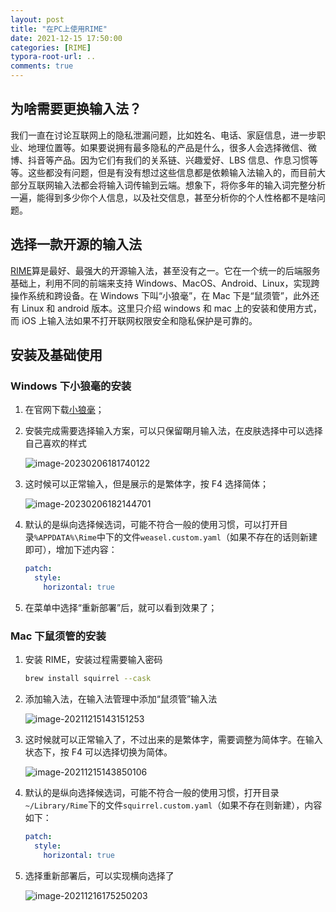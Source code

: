 ```yaml
---
layout: post
title: "在PC上使用RIME"
date: 2021-12-15 17:50:00
categories: [RIME]
typora-root-url: ..
comments: true
---
```


## 为啥需要更换输入法？

我们一直在讨论互联网上的隐私泄漏问题，比如姓名、电话、家庭信息，进一步职业、地理位置等。如果要说拥有最多隐私的产品是什么，很多人会选择微信、微博、抖音等产品。因为它们有我们的关系链、兴趣爱好、LBS 信息、作息习惯等等。这些都没有问题，但是有没有想过这些信息都是依赖输入法输入的，而目前大部分互联网输入法都会将输入词传输到云端。想象下，将你多年的输入词完整分析一遍，能得到多少你个人信息，以及社交信息，甚至分析你的个人性格都不是啥问题。

## 选择一款开源的输入法

[RIME](https://rime.im/)算是最好、最强大的开源输入法，甚至没有之一。它在一个统一的后端服务基础上，利用不同的前端来支持 Windows、MacOS、Android、Linux，实现跨操作系统和跨设备。在 Windows 下叫“小狼毫”，在 Mac 下是“鼠须管”，此外还有 Linux 和 android 版本。这里只介绍 windows 和 mac 上的安装和使用方式，而 iOS 上输入法如果不打开联网权限安全和隐私保护是可靠的。

## 安装及基础使用

### Windows 下小狼毫的安装

1. 在官网下载[小狼毫](https://rime.im/download/)；

2. 安裝完成需要选择输入方案，可以只保留朙月输入法，在皮肤选择中可以选择自己喜欢的样式

   ![image-20230206181740122](https://pic-1251468582.picsh.myqcloud.com/pic/2023/02/06/742201.png)

3. 这时候可以正常输入，但是展示的是繁体字，按 F4 选择简体；

   ![image-20230206182144701](https://pic-1251468582.picsh.myqcloud.com/pic/2023/02/06/7edf8d.png)

4. 默认的是纵向选择候选词，可能不符合一般的使用习惯，可以打开目录`%APPDATA%\Rime`中下的文件`weasel.custom.yaml`（如果不存在的话则新建即可），增加下述内容：

   ```yaml
   patch:
     style:
       horizontal: true
   ```

5. 在菜单中选择“重新部署”后，就可以看到效果了；

### Mac 下鼠须管的安装

1. 安装 RIME，安装过程需要输入密码

   ```bash
   brew install squirrel --cask
   ```

2. 添加输入法，在输入法管理中添加“鼠须管”输入法

   ![image-20211215143151253](https://pic-1251468582.picsh.myqcloud.com/pic/2021/12/15/ca0e5b.png)

3. 这时候就可以正常输入了，不过出来的是繁体字，需要调整为简体字。在输入状态下，按 F4 可以选择切换为简体。

   ![image-20211215143850106](https://pic-1251468582.picsh.myqcloud.com/pic/2021/12/15/1d8811.png)

4. 默认的是纵向选择候选词，可能不符合一般的使用习惯，打开目录`~/Library/Rime`下的文件`squirrel.custom.yaml`（如果不存在则新建），内容如下：

   ```yaml
   patch:
     style:
       horizontal: true
   ```

5. 选择重新部署后，可以实现横向选择了

   ![image-20211216175250203](https://pic-1251468582.picsh.myqcloud.com/pic/2021/12/16/7074b9.png)
